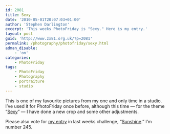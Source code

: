 ```yaml
---
id: 2081
title: Sexy
date: '2010-05-01T20:07:03+01:00'
author: 'Stephen Darlington'
excerpt: 'This weeks PhotoFriday is "Sexy." Here is my entry.'
layout: post
guid: 'http://www.zx81.org.uk/?p=2081'
permalink: /photography/photofriday/sexy.html
adman_disable:
    - 'on'
categories:
    - PhotoFriday
tags:
    - PhotoFriday
    - Photography
    - portraiture
    - studio
---
```


This is one of my favourite pictures from my one and only time in a studio. I’ve used it for PhotoFriday once before, although this time — for the theme “[Sexy](http://www.photofriday.com/archives/challenge/000977.php)” — I have done a new crop and some other adjustments.

Please also vote for [my entry](http://www.zx81.org.uk/photography/photofriday/sunshine.html) in last weeks challenge, “[Sunshine](http://www.photofriday.com/linkviewer.php?id=975).” I’m number 245.